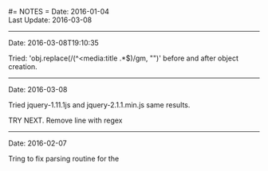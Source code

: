 #= NOTES =
Date: 2016-01-04<br>
Last Update: 2016-03-08

----
Date: 2016-03-08T19:10:35

Tried: 'obj.replace(/(^<media:title .*$)/gm, "")' before and after object creation.

----
Date: 2016-03-08

Tried jquery-1.11.1js and jquery-2.1.1.min.js same results.

TRY NEXT. Remove line with regex

----
Date: 2016-02-07

Tring to fix parsing routine for the <title>, but am getting <media:title> added.

Tried various "Tree Traversal" (.first .next .closest ), but did not work.

TRY NEXT. Another version of jquery.


----

Date: 2016-01-04

Claims Jquery 1.5 will do the parsing.

- Displaying Feed Content using jQuery
http://www.htmlgoodies.com/beyond/javascript/stips/displaying-feed-content-using-jquery.html

Follow up; a little help.

- *Parsing RSS Feeds in JavaScript ? Options*
http://www.raymondcamden.com/2015/12/08/parsing-rss-feeds-in-javascript-options

THIS WORKED

- *PhoneGap RSS Reader - October 11, 2011 (by Raymond Camden)*
- http://www.raymondcamden.com/2011/10/11/PhoneGap-RSS-Reader

This Had issues.

- *xml2json.js and json2xml.js*
- http://goessner.net/download/prj/jsonxml/
- Found at: http://stackoverflow.com/questions/1773550/convert-xml-to-json-and-back-using-javascript


## Anaylze and Debug ##
1. get sample `curl -o blogname.xml https://cordova.apache.org/feed.xml`
2. http://codebeautify.org/xmlviewer
3. http://www.utilities-online.info/xmltojson/
